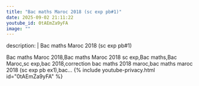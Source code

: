 ```yaml
---
title: "Bac maths Maroc 2018 (sc exp pb#1)"
date: 2025-09-02 21:11:22 
youtube_id: 0tAEmZa9yFA
image: ""
---
```

description: |
  Bac maths Maroc 2018 (sc exp pb#1)
  
  
  Bac maths Maroc 2018,Bac maths Maroc 2018 sc exp,Bac maths,Bac Maroc,sc exp,bac 2018,correction bac maths 2018 maroc,bac maths maroc 2018 (sc exp pb ex1),bac...
{% include youtube-privacy.html id="0tAEmZa9yFA" %}
